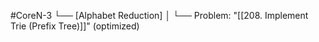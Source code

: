 #CoreN-3
└── [Alphabet Reduction]
    │
    └── Problem: "[[208. Implement Trie (Prefix Tree)]]" (optimized)